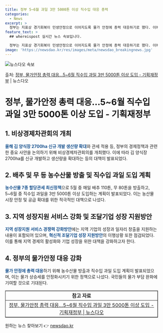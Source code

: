 ```yaml
---
title: 정부 5~6월 과일 3만 5000톤 이상 직수입 대응 총력
categories:
  - News
excerpt: >
  정부는 지표상 경기회복이 민생안정으로 이어지도록 물가 안정에 총력 대응하기로 했다. 이에, 이달 중 날마다 …
feature_text: >
  ## whereispost 실시간 뉴스 속보입니다.

  정부는 지표상 경기회복이 민생안정으로 이어지도록 물가 안정에 총력 대응하기로 했다. 이에, 이달 중 날마다 …
image: 'https://newsdao.kr/res/images/meta/newsdao_breakingnews.jpg'
---
```


![뉴스다오 속보](https://newsdao.kr/res/images/meta/newsdao_breakingnews.jpg)

<p>출처: <a href="https://newsdao.kr/3779" rel="dofollow">정부, 물가안정 총력 대응…5~6월 직수입 과일 3만 5000톤 이상 도입 - 기획재정부</a> | 뉴스다오</p>

<h1>정부, 물가안정 총력 대응…5~6월 직수입 과일 3만 5000톤 이상 도입 - 기획재정부</h1>
<p data-ke-size="size16"></p>
<h2>1. 비상경제차관회의 개최</h2>
<p><b><span style="color: #1a5490;">올해 김 양식장 2700ha 신규 개발 생산량 확대</span></b>와 관세 적용 등, 정부의 경제정책과 관련한 중요 사안을 논의하기 위해 비상경제차관회의를 개최했다. 이에 따라 김 양식장 2700ha를 신규 개발하고 생산량을 확대하는 등의 대책이 발표되었다.</p>

<h2>2. 배추 및 무 등 농수산물 방출 및 직수입 과일 도입 계획</h2>
<p><b><span style="color: #1a5490;">농수산물 7종 할당관세 최신정책</span></b>으로 5월 중 매일 배추 110톤, 무 80톤을 방출하고, 5~6월 중 직수입 과일을 3만 5000톤 이상 도입하는 계획이 발표되었다. 이는 농산물 시장 안정 및 공급 확대를 위한 적극적인 대책으로 나섰다.</p>

<h2>3. 지역 성장지원 서비스 강화 및 조달기업 성장 지원방안</h2>
<p><b><span style="color: #1a5490;">지역 성장지원 서비스 경쟁력 강화방안</span></b>에는 지역 기업의 성장과 일자리 창출을 지원하는 내용이 포함되어 있으며, <b><span style="color: #1a5490;">혁신적 조달기업 성장 지원방안</span></b>의 이행상황 또한 점검되었다. 이를 통해 지역 경제의 활성화와 기업 성장을 위한 대책을 강화하고자 한다.</p>

<h2>4. 정부의 물가안정 대응 강화</h2>
<p><b><span style="color: #1a5490;">물가 안정에 총력 대응</span></b>하기 위해 농수산물 방출과 직수입 과일 도입 계획이 발표되었으며, 이는 물가 상승세를 안정화시키기 위한 정책으로 나섰다. 국민들의 물가 부담 완화에 기여할 것으로 기대된다.</p>

<p data-ke-size="size16"></p>
<table style="width: 100%;" border="1">
<tbody>
<tr>
<td style="text-align: center; height: 17px;"><b>참고 자료</b></td>
</tr>
<tr>
<td style="text-align: center; height: 17px;"><a href="https://newsdao.kr/3779">정부, 물가안정 총력 대응…5~6월 직수입 과일 3만 5000톤 이상 도입 - 기획재정부 | 뉴스다오</a></td>
</tr>
</tbody>
</table>
<p data-ke-size="size16"></p>
<p data-ke-size="size16"></p> 

원하는 뉴스 찾아보기 👉 <a href="https://newsdao.kr" rel="dofollow">newsdao.kr</a>


